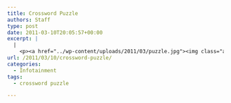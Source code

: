 ```yaml
---
title: Crossword Puzzle
authors: Staff
type: post
date: 2011-03-10T20:05:57+00:00
excerpt: |
  |
    <p><a href="../wp-content/uploads/2011/03/puzzle.jpg"><img class="aligncenter" title="puzzle" src="../wp-content/uploads/2011/03/puzzle.jpg" alt="" width="164" height="233" /></a></p>
url: /2011/03/10/crossword-puzzle/
categories:
  - Infotainment
tags:
  - crossword puzzle

---
```

[<img class="aligncenter size-full wp-image-658" title="puzzle" src="https://i2.wp.com/www.reedquest.org/wp-content/uploads/2011/03/puzzle.jpg?resize=455%2C649" alt="" data-recalc-dims="1" />][1]

 [1]: https://i2.wp.com/www.reedquest.org/wp-content/uploads/2011/03/puzzle.jpg
